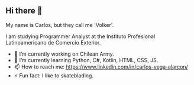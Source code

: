 ## Hi there 👋

<!--
**CarlosVolker/CarlosVolker** is a ✨ _special_ ✨ repository because its `README.md` (this file) appears on your GitHub profile.

Here are some ideas to get you started:

- 👯 I’m looking to collaborate on ...
- 🤔 I’m looking for help with ...
- 💬 Ask me about ...
-->

My name is Carlos, but they call me 'Volker'.

I am studying Programmer Analyst at the Instituto Profesional Latinoamericano de Comercio Exterior.

- 🔭 I’m currently working on Chilean Army.
- 🌱 I’m currently learning Python, C#, Kotlin, HTML, CSS, JS.
- 📫 How to reach me: https://www.linkedin.com/in/carlos-vega-alarcon/
- ⚡ Fun fact: I like to skateblading.

